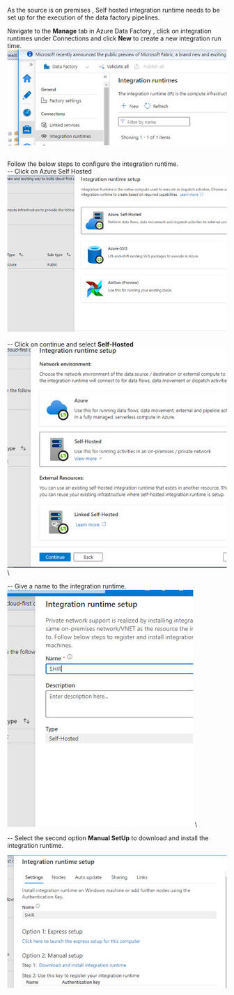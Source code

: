 As the source is on premises , Self hosted integration runtime needs to be set up for the execution of the data factory pipelines.

Navigate to the **Manage** tab in Azure Data Factory , click on integration runtimes under Connections and click **New** to create a new integration run time.
![IR](/ProjectImages/IntegrationRuntime.PNG)


\
Follow the below steps to configure the integration runtime.
\
-- Click on Azure Self Hosted
![IR](/ProjectImages/IntegrationRuntime2.PNG)
\
\
-- Click on continue and select **Self-Hosted**
![IR](/ProjectImages/IntegrationRuntime3.PNG)
\

-- Give a name to the integration runtime.
![IR](/ProjectImages/IntegrationRuntime4.PNG)
\

-- Select the second option **Manual SetUp** to download and install the integration runtime.

![IR](/ProjectImages/IntegrationRuntime5.PNG)



